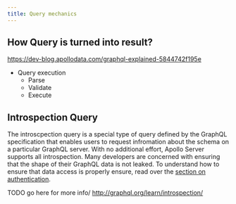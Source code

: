 ```yaml
---
title: Query mechanics
---
```


## How Query is turned into result?

https://dev-blog.apollodata.com/graphql-explained-5844742f195e
* Query execution
  * Parse
  * Validate
  * Execute

## Introspection Query

The introscpection query is a special type of query defined by the GraphQL specification that enables users to request infromation about the schema on a particular GraphQL server. With no additional effort, Apollo Server supports all introspection. Many developers are concerned with ensuring that the shape of their GraphQL data is not leaked. To understand how to ensure that data access is properly ensure, read over the [section on authentication]().

TODO go here for more info/
http://graphql.org/learn/introspection/
